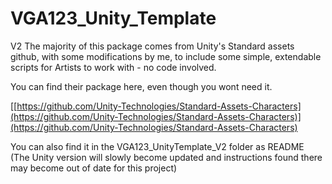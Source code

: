 # VGA123_Unity_Template
 V2
 The majority of this package comes from Unity's Standard assets github, with some modifications by me, to include some simple, extendable scripts for Artists to work with - no code involved. 

You can find their package here, even though you wont need it. 

 [[https://github.com/Unity-Technologies/Standard-Assets-Characters](https://github.com/Unity-Technologies/Standard-Assets-Characters)](https://github.com/Unity-Technologies/Standard-Assets-Characters)

You can also find it in the VGA123_UnityTemplate_V2 folder as README (The Unity version will slowly become updated and instructions found there may become out of date for this project)


<!--stackedit_data:
eyJoaXN0b3J5IjpbLTIwMDc5ODcyMjVdfQ==
-->